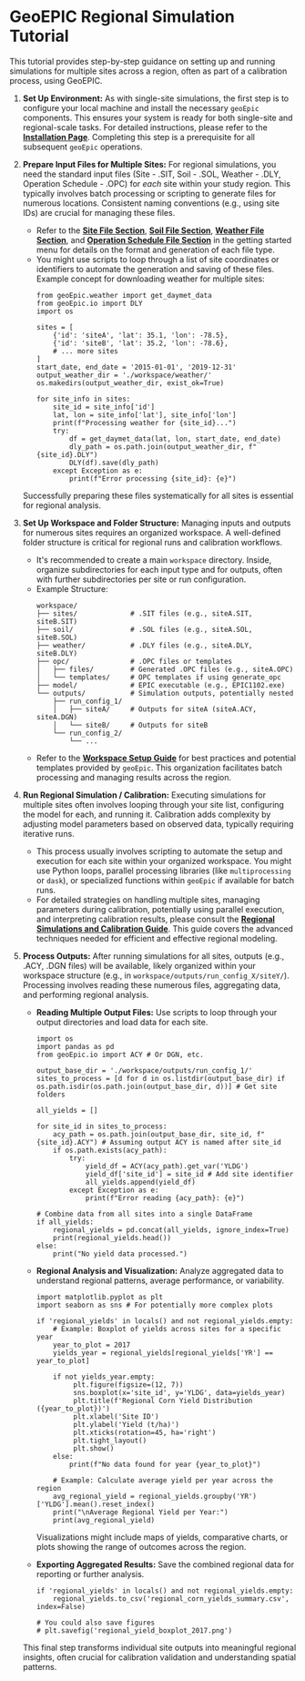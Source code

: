 # GeoEPIC Regional Simulation Tutorial

This tutorial provides step-by-step guidance on setting up and running simulations for multiple sites across a region, often as part of a calibration process, using GeoEPIC.

1.  **Set Up Environment:**
    As with single-site simulations, the first step is to configure your local machine and install the necessary `geoEpic` components. This ensures your system is ready for both single-site and regional-scale tasks. For detailed instructions, please refer to the **[Installation Page](link-to-installation-page)**. Completing this step is a prerequisite for all subsequent `geoEpic` operations.

2.  **Prepare Input Files for Multiple Sites:**
    For regional simulations, you need the standard input files (Site - .SIT, Soil - .SOL, Weather - .DLY, Operation Schedule - .OPC) for *each* site within your study region. This typically involves batch processing or scripting to generate files for numerous locations. Consistent naming conventions (e.g., using site IDs) are crucial for managing these files.
    *   Refer to the **[Site File Section](link-to-sit-file-guide)**, **[Soil File Section](link-to-sol-file-guide)**, **[Weather File Section](link-to-dly-file-guide)**, and **[Operation Schedule File Section](link-to-opc-file-guide)** in the getting started menu for details on the format and generation of each file type.
    *   You might use scripts to loop through a list of site coordinates or identifiers to automate the generation and saving of these files. Example concept for downloading weather for multiple sites:
        ```
        from geoEpic.weather import get_daymet_data
        from geoEpic.io import DLY
        import os

        sites = [
            {'id': 'siteA', 'lat': 35.1, 'lon': -78.5},
            {'id': 'siteB', 'lat': 35.2, 'lon': -78.6},
            # ... more sites
        ]
        start_date, end_date = '2015-01-01', '2019-12-31'
        output_weather_dir = './workspace/weather/'
        os.makedirs(output_weather_dir, exist_ok=True)

        for site_info in sites:
            site_id = site_info['id']
            lat, lon = site_info['lat'], site_info['lon']
            print(f"Processing weather for {site_id}...")
            try:
                df = get_daymet_data(lat, lon, start_date, end_date)
                dly_path = os.path.join(output_weather_dir, f"{site_id}.DLY")
                DLY(df).save(dly_path)
            except Exception as e:
                print(f"Error processing {site_id}: {e}")
        ```
    Successfully preparing these files systematically for all sites is essential for regional analysis.

3.  **Set Up Workspace and Folder Structure:**
    Managing inputs and outputs for numerous sites requires an organized workspace. A well-defined folder structure is critical for regional runs and calibration workflows.
    *   It's recommended to create a main `workspace` directory. Inside, organize subdirectories for each input type and for outputs, often with further subdirectories per site or run configuration.
    *   Example Structure:
        ```
        workspace/
        ├── sites/             # .SIT files (e.g., siteA.SIT, siteB.SIT)
        ├── soil/              # .SOL files (e.g., siteA.SOL, siteB.SOL)
        ├── weather/           # .DLY files (e.g., siteA.DLY, siteB.DLY)
        ├── opc/               # .OPC files or templates
        │   ├── files/         # Generated .OPC files (e.g., siteA.OPC)
        │   └── templates/     # OPC templates if using generate_opc
        ├── model/             # EPIC executable (e.g., EPIC1102.exe)
        └── outputs/           # Simulation outputs, potentially nested
            ├── run_config_1/
            │   ├── siteA/     # Outputs for siteA (siteA.ACY, siteA.DGN)
            │   └── siteB/     # Outputs for siteB
            └── run_config_2/
                └── ...
        ```
    *   Refer to the **[Workspace Setup Guide](link-to-workspace-guide)** for best practices and potential templates provided by `geoEpic`. This organization facilitates batch processing and managing results across the region.

4.  **Run Regional Simulation / Calibration:**
    Executing simulations for multiple sites often involves looping through your site list, configuring the model for each, and running it. Calibration adds complexity by adjusting model parameters based on observed data, typically requiring iterative runs.
    *   This process usually involves scripting to automate the setup and execution for each site within your organized workspace. You might use Python loops, parallel processing libraries (like `multiprocessing` or `dask`), or specialized functions within `geoEpic` if available for batch runs.
    *   For detailed strategies on handling multiple sites, managing parameters during calibration, potentially using parallel execution, and interpreting calibration results, please consult the **[Regional Simulations and Calibration Guide](link-to-regional-calibration-guide)**. This guide covers the advanced techniques needed for efficient and effective regional modeling.

5.  **Process Outputs:**
    After running simulations for all sites, outputs (e.g., .ACY, .DGN files) will be available, likely organized within your workspace structure (e.g., in `workspace/outputs/run_config_X/siteY/`). Processing involves reading these numerous files, aggregating data, and performing regional analysis.

    *   **Reading Multiple Output Files:**
        Use scripts to loop through your output directories and load data for each site.
        ```
        import os
        import pandas as pd
        from geoEpic.io import ACY # Or DGN, etc.

        output_base_dir = './workspace/outputs/run_config_1/'
        sites_to_process = [d for d in os.listdir(output_base_dir) if os.path.isdir(os.path.join(output_base_dir, d))] # Get site folders

        all_yields = []

        for site_id in sites_to_process:
            acy_path = os.path.join(output_base_dir, site_id, f"{site_id}.ACY") # Assuming output ACY is named after site_id
            if os.path.exists(acy_path):
                try:
                    yield_df = ACY(acy_path).get_var('YLDG')
                    yield_df['site_id'] = site_id # Add site identifier
                    all_yields.append(yield_df)
                except Exception as e:
                    print(f"Error reading {acy_path}: {e}")

        # Combine data from all sites into a single DataFrame
        if all_yields:
            regional_yields = pd.concat(all_yields, ignore_index=True)
            print(regional_yields.head())
        else:
            print("No yield data processed.")
        ```

    *   **Regional Analysis and Visualization:**
        Analyze aggregated data to understand regional patterns, average performance, or variability.
        ```
        import matplotlib.pyplot as plt
        import seaborn as sns # For potentially more complex plots

        if 'regional_yields' in locals() and not regional_yields.empty:
            # Example: Boxplot of yields across sites for a specific year
            year_to_plot = 2017
            yields_year = regional_yields[regional_yields['YR'] == year_to_plot]

            if not yields_year.empty:
                 plt.figure(figsize=(12, 7))
                 sns.boxplot(x='site_id', y='YLDG', data=yields_year)
                 plt.title(f'Regional Corn Yield Distribution ({year_to_plot})')
                 plt.xlabel('Site ID')
                 plt.ylabel('Yield (t/ha)')
                 plt.xticks(rotation=45, ha='right')
                 plt.tight_layout()
                 plt.show()
            else:
                print(f"No data found for year {year_to_plot}")

            # Example: Calculate average yield per year across the region
            avg_regional_yield = regional_yields.groupby('YR')['YLDG'].mean().reset_index()
            print("\nAverage Regional Yield per Year:")
            print(avg_regional_yield)

        ```
        Visualizations might include maps of yields, comparative charts, or plots showing the range of outcomes across the region.

    *   **Exporting Aggregated Results:**
        Save the combined regional data for reporting or further analysis.
        ```
        if 'regional_yields' in locals() and not regional_yields.empty:
            regional_yields.to_csv('regional_corn_yields_summary.csv', index=False)

        # You could also save figures
        # plt.savefig('regional_yield_boxplot_2017.png')
        ```
    This final step transforms individual site outputs into meaningful regional insights, often crucial for calibration validation and understanding spatial patterns.